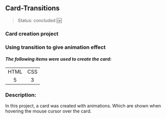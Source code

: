 ## Card-Transitions

> Status: concluded 🆗

### Card creation project 
### Using transition to give animation effect

#### _The following items were used to create the card:_
<table>
  <tr align="center"> 
    <td> HTML </td>
    <td> CSS </td>
  </tr>
  <tr align="center">
    <td> 5 </td>
    <td> 3 </td>
  </tr>
</table>

  ### Description:
  <p>In this project, a card was created with animations. Which are shown when hovering the mouse cursor over the card.</p>
